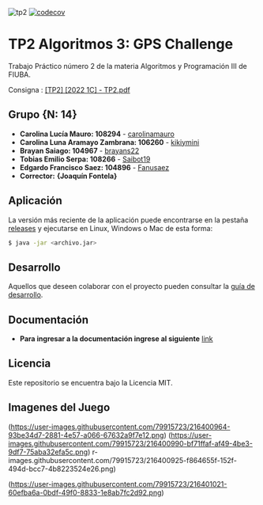 ![tp2](https://github.com/kikiymini/algo3_tp2/actions/workflows/build.yml/badge.svg) [![codecov](https://codecov.io/gh/kikiymini/algo3_tp2/branch/master/graph/badge.svg)](https://codecov.io/gh/kikiymini/algo3_tp2)

# TP2 Algoritmos 3: GPS Challenge 

Trabajo Práctico número 2 de la materia Algoritmos y Programación III de FIUBA.

Consigna : [[TP2] [2022 1C] - TP2.pdf](https://github.com/Fanusaez/Algoritmos3-Fiuba/files/9634366/TP2.2022.1C.-.TP2.pdf)

## Grupo {N: 14}

* **Carolina Lucía Mauro: 108294** - [carolinamauro](https://github.com/carolinamauro)
* **Carolina Luna Aramayo Zambrana: 106260** - [kikiymini](https://github.com/kikiymini)
* **Brayan Saiago: 104967** - [brayans22](https://github.com/brayans22)
* **Tobias Emilio Serpa: 108266** - [Saibot19](https://github.com/Saibot19)
* **Edgardo Francisco Saez: 104896** - [Fanusaez](https://github.com/Fanusaez)
* **Corrector:** **{Joaquín Fontela}**

## Aplicación

La versión más reciente de la aplicación puede encontrarse en la pestaña [releases](https://github.com/kikiymini/algo3_tp2/releases/latest) y ejecutarse en Linux, Windows o Mac de esta forma:

```bash
$ java -jar <archivo.jar>
```

## Desarrollo

Aquellos que deseen colaborar con el proyecto pueden consultar la [guía de desarrollo](./docs/Desarrollo.md).

## Documentación

* **Para ingresar a la documentación ingrese al siguiente** [link](https://docs.google.com/document/d/1RL2c1ENu6ayH1FGxFkEgeWXaD8W9IJVD-NVJwz4nLpU/edit)

## Licencia

Este repositorio se encuentra bajo la Licencia MIT.

## Imagenes del Juego
(https://user-images.githubusercontent.com/79915723/216400964-93be34d7-2881-4e57-a066-67632a9f7e12.png)
(https://user-images.githubusercontent.com/79915723/216400990-bf71ffaf-af49-4be3-9df7-75aba32efa5c.png)
r-images.githubusercontent.com/79915723/216400925-f864655f-152f-494d-bcc7-4b8223524e26.png)

(https://user-images.githubusercontent.com/79915723/216401021-60efba6a-0bdf-49f0-8833-1e8ab7fc2d92.png)




